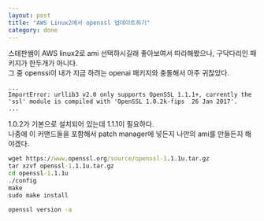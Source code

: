 ```yaml
---
layout: post
title: "AWS Linux2에서 openssl 업데이트하기"
category: done
---
```


스테판쌤이 AWS linux2로 ami 선택하시길래 좋아보여서 따라해봤으나, 구닥다리인 패키지가 한두개가 아니다.    
그 중 openssi이 내가 지금 하려는 openai 패키지와 충돌해서 아주 귀찮았다.    
```
...
ImportError: urllib3 v2.0 only supports OpenSSL 1.1.1+, currently the 'ssl' module is compiled with 'OpenSSL 1.0.2k-fips  26 Jan 2017'.
...
```
1.0.2가 기본으로 설치되어 있는데 1.1.1이 필요하다.    
나중에 이 커맨드들을 포함해서 patch manager에 넣든지 나만의 ami를 만들든지 해야겠다.    

```cmd
wget https://www.openssl.org/source/openssl-1.1.1u.tar.gz
tar xzvf openssl-1.1.1u.tar.gz
cd openssl-1.1.1u
./config
make
sudo make install

openssl version -a
```